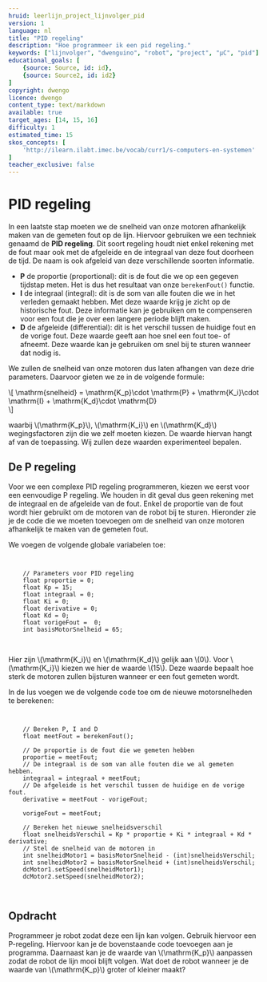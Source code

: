 ```yaml
---
hruid: leerlijn_project_lijnvolger_pid
version: 1
language: nl
title: "PID regeling"
description: "Hoe programmeer ik een pid regeling."
keywords: ["lijnvolger", "dwenguino", "robot", "project", "µC", "pid"]
educational_goals: [
    {source: Source, id: id}, 
    {source: Source2, id: id2}
]
copyright: dwengo
licence: dwengo
content_type: text/markdown
available: true
target_ages: [14, 15, 16]
difficulty: 1
estimated_time: 15
skos_concepts: [
    'http://ilearn.ilabt.imec.be/vocab/curr1/s-computers-en-systemen'
]
teacher_exclusive: false
---
```


# PID regeling

In een laatste stap moeten we de snelheid van onze motoren afhankelijk maken van de gemeten fout op de lijn. Hiervoor gebruiken we een techniek genaamd de **PID regeling**. Dit soort regeling houdt niet enkel rekening met de fout maar ook met de afgeleide en de integraal van deze fout doorheen de tijd. De naam is ook afgeleid van deze verschillende soorten informatie.

* **P** de proportie (proportional): dit is de fout die we op een gegeven tijdstap meten. Het is dus het resultaat van onze <code class="lang-cpp">berekenFout()</code> functie.
* **I** de integraal (integral): dit is de som van alle fouten die we in het verleden gemaakt hebben. Met deze waarde krijg je zicht op de historische fout. Deze informatie kan je gebruiken om te compenseren voor een fout die je over een langere periode blijft maken.
* **D** de afgeleide (differential): dit is het verschil tussen de huidige fout en de vorige fout. Deze waarde geeft aan hoe snel een fout toe- of afneemt. Deze waarde kan je gebruiken om snel bij te sturen wanneer dat nodig is. 

We zullen de snelheid van onze motoren dus laten afhangen van deze drie parameters. Daarvoor gieten we ze in de volgende formule:

\\[
\mathrm{snelheid} = \mathrm{K_p}\cdot \mathrm{P} + \mathrm{K_i}\cdot \mathrm{I} + \mathrm{K_d}\cdot \mathrm{D}    
\\]

waarbij \\(\mathrm{K_p}\\), \\(\mathrm{K_i}\\) en \\(\mathrm{K_d}\\) wegingsfactoren zijn die we zelf moeten kiezen. De waarde hiervan hangt af van de toepassing. Wij zullen deze waarden experimenteel bepalen. 

## De P regeling

Voor we een complexe PID regeling programmeren, kiezen we eerst voor een eenvoudige P regeling. We houden in dit geval dus geen rekening met de integraal en de afgeleide van de fout. Enkel de proportie van de fout wordt hier gebruikt om de motoren van de robot bij te sturen. Hieronder zie je de code die we moeten toevoegen om de snelheid van onze motoren afhankelijk te maken van de gemeten fout.

We voegen de volgende globale variabelen toe:

<pre>
<code class="lang-cpp">

    // Parameters voor PID regeling
    float proportie = 0;
    float Kp = 15;
    float integraal = 0;
    float Ki = 0;
    float derivative = 0;
    float Kd = 0;
    float vorigeFout =  0;
    int basisMotorSnelheid = 65;

</code>
</pre>

Hier zijn \\(\mathrm{K_i}\\) en \\(\mathrm{K_d}\\) gelijk aan \\(0\\). Voor \\(\mathrm{K_i}\\) kiezen we hier de waarde \\(15\\). Deze waarde bepaalt hoe sterk de motoren zullen bijsturen wanneer er een fout gemeten wordt. 

In de lus voegen we de volgende code toe om de nieuwe motorsnelheden te berekenen:

<pre>
<code class="lang-cpp">

    // Bereken P, I and D 
    float meetFout = berekenFout();

    // De proportie is de fout die we gemeten hebben
    proportie = meetFout;
    // De integraal is de som van alle fouten die we al gemeten hebben.
    integraal = integraal + meetFout;
    // De afgeleide is het verschil tussen de huidige en de vorige fout.
    derivative = meetFout - vorigeFout;

    vorigeFout = meetFout;
    
    // Bereken het nieuwe snelheidsverschil
    float snelheidsVerschil = Kp * proportie + Ki * integraal + Kd * derivative;
    // Stel de snelheid van de motoren in
    int snelheidMotor1 = basisMotorSnelheid - (int)snelheidsVerschil;
    int snelheidMotor2 = basisMotorSnelheid + (int)snelheidsVerschil;
    dcMotor1.setSpeed(snelheidMotor1);
    dcMotor2.setSpeed(snelheidMotor2);

</code>
</pre>

<div class="dwengo-content assignment">
<h2 class="title">Opdracht</h2>
<div class="content">
    Programmeer je robot zodat deze een lijn kan volgen. Gebruik hiervoor een P-regeling. Hiervoor kan je de bovenstaande code toevoegen aan je programma. Daarnaast kan je de waarde van \(\mathrm{K_p}\) aanpassen zodat de robot de lijn mooi blijft volgen. Wat doet de robot wanneer je de waarde van \(\mathrm{K_p}\) groter of kleiner maakt?
</div>
</div>